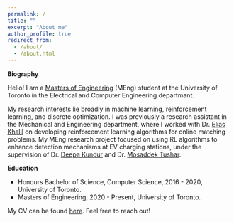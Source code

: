 ```yaml
---
permalink: /
title: ""
excerpt: "About me"
author_profile: true
redirect_from: 
  - /about/
  - /about.html
---
```

**Biography**

Hello! I am a [Masters of Engineering](https://www.ece.utoronto.ca/graduates/degree-programs/meng/) (MEng) student at the University of Toronto in the Electrical and Computer Engineering departmant.

My research interests lie broadly in machine learning, reinforcement learning, and discrete optimization. I was previously a research assistant in the Mechanical and Engineering department, where I worked with Dr. [Elias Khalil](https://ekhalil.com) on developing reinforcement learning algorithms for online matching problems. My MEng research project focused on using RL algorithms to enhance detection mechanisms at EV charging stations, under the supervision of Dr. [Deepa Kundur](https://www.comm.utoronto.ca/~dkundur/) and Dr. [Mosaddek Tushar](https://scholar.google.com/citations?user=QBwimpcAAAAJ&hl=en).


**Education**
  - Honours Bachelor of Science, Computer Science, 2016 - 2020, University of Toronto.
  - Masters of Engineering, 2020 - Present, University of Toronto.

My CV can be found [here](https://alomrani.github.io/files/CV.pdf). Feel free to reach out!
